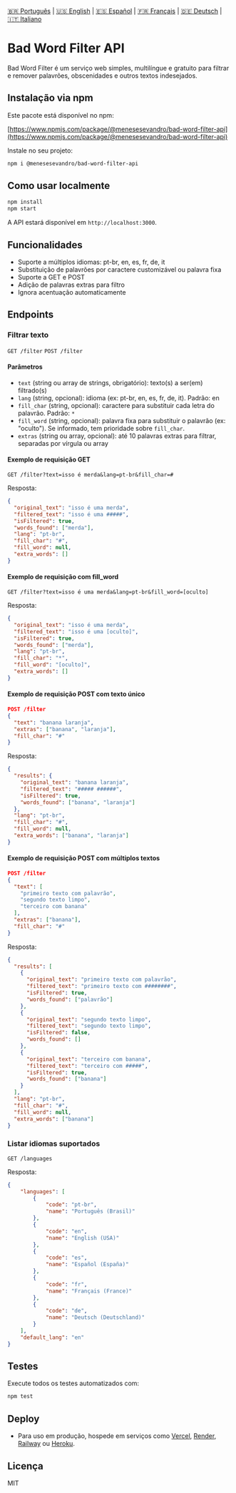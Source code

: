 [🇧🇷 Português](README.pt.md) | [🇺🇸 English](README.md) | [🇪🇸 Español](README.es.md) | [🇫🇷 Français](README.fr.md) | [🇩🇪 Deutsch](README.de.md) | [🇮🇹 Italiano](README.it.md)

# Bad Word Filter API

Bad Word Filter é um serviço web simples, multilíngue e gratuito para filtrar e remover palavrões, obscenidades e outros textos indesejados.

## Instalação via npm

Este pacote está disponível no npm:

[https://www.npmjs.com/package/@menesesevandro/bad-word-filter-api](https://www.npmjs.com/package/@menesesevandro/bad-word-filter-api)

Instale no seu projeto:
```bash
npm i @menesesevandro/bad-word-filter-api
```

## Como usar localmente

```bash
npm install
npm start
```
A API estará disponível em `http://localhost:3000`.

## Funcionalidades
- Suporte a múltiplos idiomas: pt-br, en, es, fr, de, it
- Substituição de palavrões por caractere customizável ou palavra fixa
- Suporte a GET e POST
- Adição de palavras extras para filtro
- Ignora acentuação automaticamente

## Endpoints

### Filtrar texto
`GET /filter`
`POST /filter`

#### Parâmetros
- `text` (string ou array de strings, obrigatório): texto(s) a ser(em) filtrado(s)
- `lang` (string, opcional): idioma (ex: pt-br, en, es, fr, de, it). Padrão: en
- `fill_char` (string, opcional): caractere para substituir cada letra do palavrão. Padrão: `*`
- `fill_word` (string, opcional): palavra fixa para substituir o palavrão (ex: "oculto"). Se informado, tem prioridade sobre `fill_char`.
- `extras` (string ou array, opcional): até 10 palavras extras para filtrar, separadas por vírgula ou array

#### Exemplo de requisição GET
```
GET /filter?text=isso é merda&lang=pt-br&fill_char=#
```
Resposta:
```json
{
  "original_text": "isso é uma merda",
  "filtered_text": "isso é uma #####",
  "isFiltered": true,
  "words_found": ["merda"],
  "lang": "pt-br",
  "fill_char": "#",
  "fill_word": null,
  "extra_words": []
}
```

#### Exemplo de requisição com fill_word
```
GET /filter?text=isso é uma merda&lang=pt-br&fill_word=[oculto]
```
Resposta:
```json
{
  "original_text": "isso é uma merda",
  "filtered_text": "isso é uma [oculto]",
  "isFiltered": true,
  "words_found": ["merda"],
  "lang": "pt-br",
  "fill_char": "*",
  "fill_word": "[oculto]",
  "extra_words": []
}
```

#### Exemplo de requisição POST com texto único
```json
POST /filter
{
  "text": "banana laranja",
  "extras": ["banana", "laranja"],
  "fill_char": "#"
}
```
Resposta:
```json
{
  "results": {
    "original_text": "banana laranja",
    "filtered_text": "##### ######",
    "isFiltered": true,
    "words_found": ["banana", "laranja"]
  },
  "lang": "pt-br",
  "fill_char": "#",
  "fill_word": null,
  "extra_words": ["banana", "laranja"]
}
```

#### Exemplo de requisição POST com múltiplos textos
```json
POST /filter
{
  "text": [
    "primeiro texto com palavrão",
    "segundo texto limpo",
    "terceiro com banana"
  ],
  "extras": ["banana"],
  "fill_char": "#"
}
```
Resposta:
```json
{
  "results": [
    {
      "original_text": "primeiro texto com palavrão",
      "filtered_text": "primeiro texto com ########",
      "isFiltered": true,
      "words_found": ["palavrão"]
    },
    {
      "original_text": "segundo texto limpo",
      "filtered_text": "segundo texto limpo",
      "isFiltered": false,
      "words_found": []
    },
    {
      "original_text": "terceiro com banana",
      "filtered_text": "terceiro com #####",
      "isFiltered": true,
      "words_found": ["banana"]
    }
  ],
  "lang": "pt-br",
  "fill_char": "#",
  "fill_word": null,
  "extra_words": ["banana"]
}
```

### Listar idiomas suportados
`GET /languages`

Resposta:
```json
{
    "languages": [
        {
            "code": "pt-br",
            "name": "Português (Brasil)"
        },
        {
            "code": "en",
            "name": "English (USA)"
        },
        {
            "code": "es",
            "name": "Español (España)"
        },
        {
            "code": "fr",
            "name": "Français (France)"
        },
        {
            "code": "de",
            "name": "Deutsch (Deutschland)"
        }
    ],
    "default_lang": "en"
}
```

## Testes
Execute todos os testes automatizados com:
```bash
npm test
```

## Deploy
- Para uso em produção, hospede em serviços como [Vercel](https://vercel.com/), [Render](https://render.com/), [Railway](https://railway.app/) ou [Heroku](https://heroku.com/).

## Licença
MIT